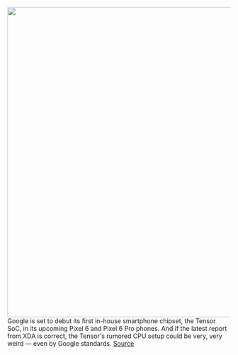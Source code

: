 <img src='https://cdn.vox-cdn.com/thumbor/ZS5OEwPMy5apGsFqmRIM353UaVU=/0x0:1612x982/1200x800/filters:focal(678x363:934x619)/cdn.vox-cdn.com/uploads/chorus_image/image/69863919/Screen_Shot_2021_08_04_at_2.33.39_PM.0.png' width='700px' /><br/>
Google is set to debut its first in-house smartphone chipset, the Tensor SoC, in its upcoming Pixel 6 and Pixel 6 Pro phones. And if the latest report from XDA is correct, the Tensor's rumored CPU setup could be very, very weird — even by Google standards.
<a href='https://www.theverge.com/2021/9/15/22676099/google-pixel-6-tensor-processor-rumor-arm-cortex-x1-core-mystery-strange'> Source <a/>